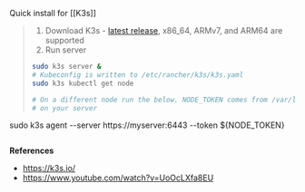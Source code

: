Quick install for [[K3s]]


> 1. Download K3s - [latest release](https://github.com/rancher/k3s/releases/latest), x86_64, ARMv7, and ARM64 are supported  
> 2. Run server
> ```sh
> sudo k3s server &
> # Kubeconfig is written to /etc/rancher/k3s/k3s.yaml
> sudo k3s kubectl get node
> 
> # On a different node run the below. NODE_TOKEN comes from /var/lib/rancher/k3s/server/node-token
> # on your server
sudo k3s agent --server https://myserver:6443 --token ${NODE_TOKEN}
> ```

**References**
- https://k3s.io/
- https://www.youtube.com/watch?v=UoOcLXfa8EU